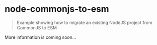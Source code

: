 # node-commonjs-to-esm

> Example showing how to migrate an existing NodeJS project from CommonJS to ESM

More information is coming soon...